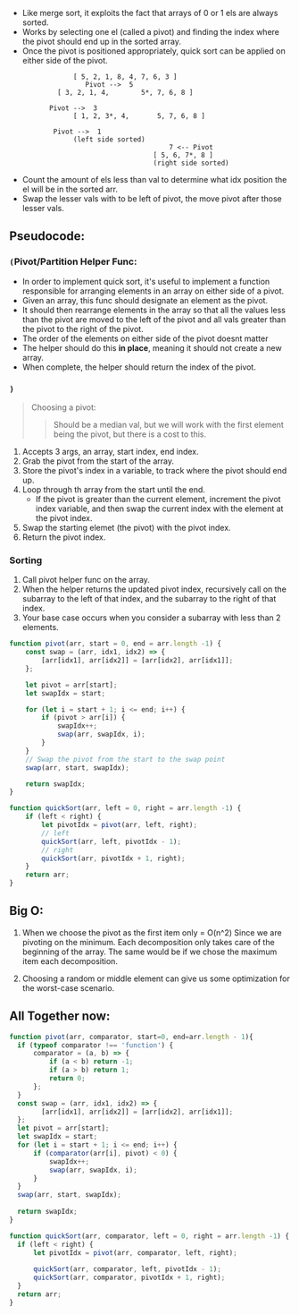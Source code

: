 - Like merge sort, it exploits the fact that arrays of 0 or 1 els are always sorted.
- Works by selecting one el (called a pivot) and finding the index where the pivot should end up in the sorted array.
- Once the pivot is positioned appropriately, quick sort can be applied on either side of the pivot.

```
                [ 5, 2, 1, 8, 4, 7, 6, 3 ]
                   Pivot -->  5
            [ 3, 2, 1, 4,        5*, 7, 6, 8 ]

          Pivot -->  3
                [ 1, 2, 3*, 4,       5, 7, 6, 8 ]

           Pivot -->  1
                (left side sorted)
                                        7 <-- Pivot
                                    [ 5, 6, 7*, 8 ]
                                    (right side sorted)
```

- Count the amount of els less than val to determine what idx position the el will be in the sorted arr.
- Swap the lesser vals with to be left of pivot, the move pivot after those lesser vals. 

## Pseudocode:

### `(`Pivot/Partition Helper Func:
- In order to implement quick sort, it's useful to implement a function responsible for arranging elements in an array on either side of a pivot.
- Given an array, this func should designate an element as the pivot.
- It should then rearrange elements in the array so that all the values less than the pivot are moved to the left of the pivot and all vals greater than the pivot to the right of the pivot.
- The order of the elements on either side of the pivot doesnt matter
-  The helper should do this **in place**, meaning it should not create a new array.
- When complete, the helper should return the index of the pivot.
### `)`

> Choosing a pivot:
>> Should be a median val, but we will work with the first element being the pivot, but there is a cost to this.

1. Accepts 3 args, an array, start index, end index.
2. Grab the pivot from the start of the array.
3. Store the pivot's index in a variable, to track where the pivot should end up.
4. Loop through th array from the start until the end.
    - If the pivot is greater than the current element, increment the pivot index variable, and then swap the current index with the element at the pivot index.
5. Swap the starting elemet (the pivot) with the pivot index.
6. Return the pivot index.

### Sorting
1. Call pivot helper func on the array. 
2. When the helper returns the updated pivot index, recursively call on the subarray to the left of that index, and the subarray to the right of that index.
3. Your base case occurs when you consider a subarray with less than 2 elements.


```js
function pivot(arr, start = 0, end = arr.length -1) {
    const swap = (arr, idx1, idx2) => {
        [arr[idx1], arr[idx2]] = [arr[idx2], arr[idx1]];
    };

    let pivot = arr[start];
    let swapIdx = start;

    for (let i = start + 1; i <= end; i++) {
        if (pivot > arr[i]) {
            swapIdx++;
            swap(arr, swapIdx, i);
        }
    }
    // Swap the pivot from the start to the swap point
    swap(arr, start, swapIdx);

    return swapIdx;
}

function quickSort(arr, left = 0, right = arr.length -1) {
    if (left < right) {
        let pivotIdx = pivot(arr, left, right);
        // left
        quickSort(arr, left, pivotIdx - 1);
        // right
        quickSort(arr, pivotIdx + 1, right);
    }
    return arr;
}
```

## Big O: 
1. When we choose the pivot as the first item only = O(n^2)
Since we are pivoting on the minimum. Each decomposition only takes care of the beginning of the array. The same would be if we chose the maximum item each decomposition.

2. Choosing a random or middle element can give us some optimization for the worst-case scenario.

## All Together now: 
```js
function pivot(arr, comparator, start=0, end=arr.length - 1){
  if (typeof comparator !== 'function') {
      comparator = (a, b) => {
          if (a < b) return -1;
          if (a > b) return 1;
          return 0;
      };
  }
  const swap = (arr, idx1, idx2) => {
        [arr[idx1], arr[idx2]] = [arr[idx2], arr[idx1]];
  };
  let pivot = arr[start];
  let swapIdx = start;
  for (let i = start + 1; i <= end; i++) {
      if (comparator(arr[i], pivot) < 0) {
          swapIdx++;
          swap(arr, swapIdx, i);
      }
  }
  swap(arr, start, swapIdx);
  
  return swapIdx;
}

function quickSort(arr, comparator, left = 0, right = arr.length -1) {
  if (left < right) {
      let pivotIdx = pivot(arr, comparator, left, right);
      
      quickSort(arr, comparator, left, pivotIdx - 1);
      quickSort(arr, comparator, pivotIdx + 1, right);
  }
  return arr;
}

```